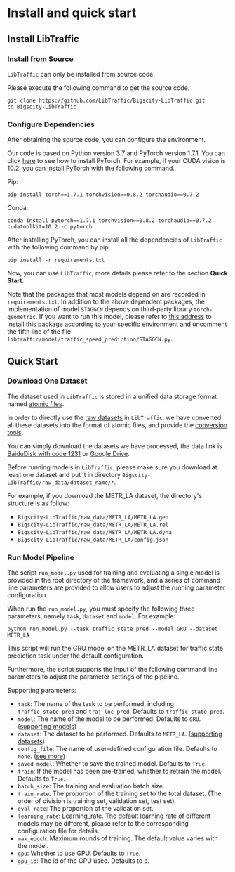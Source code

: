 # Install and quick start

## Install LibTraffic

### Install from Source

`LibTraffic` can only be installed from source code. 

Please execute the following command to get the source code.

```
git clone https://github.com/LibTraffic/Bigscity-LibTraffic.git
cd Bigscity-LibTraffic
```

### Configure Dependencies

After obtaining the source code, you can configure the environment.

Our code is based on Python version 3.7 and PyTorch version 1.7.1. You can click [here](https://pytorch.org/get-started/previous-versions/#v171) to see how to install PyTorch. For example, if your CUDA vision is 10.2, you can install PyTorch with the following command.

Pip:

```
pip install torch==1.7.1 torchvision==0.8.2 torchaudio==0.7.2
```

Conda:

```
conda install pytorch==1.7.1 torchvision==0.8.2 torchaudio==0.7.2 cudatoolkit=10.2 -c pytorch
```

After installing PyTorch, you can install all the dependencies of `LibTraffic` with the following command by pip.

```
pip install -r requirements.txt
```

Now, you can use `LibTraffic`, more details please refer to the section **Quick Start**.

Note that the packages that most models depend on are recorded in `requirements.txt`. In addition to the above dependent packages, the implementation of model `STAGGCN` depends on third-party library `torch-geometric`. If you want to run this model, please refer to [this address](https://github.com/rusty1s/pytorch_geometric) to install this package according to your specific environment and uncomment the fifth line of the file `libtraffic/model/traffic_speed_prediction/STAGGCN.py`.

## Quick Start

### Download One Dataset

The dataset used in `LibTraffic` is stored in a unified data storage format named [atomic files](https://bigscity-libtraffic-docs.readthedocs.io/en/latest/user_guide/data/atomic_files.html).

In order to directly use the [raw datasets](https://bigscity-libtraffic-docs.readthedocs.io/en/latest/user_guide/data/raw_data.html) in `LibTraffic`, we have converted all these datasets into the format of atomic files, and provide the [conversion tools](https://github.com/LibTraffic/Bigscity-LibTraffic-Datasets).

You can simply download the datasets we have processed, the data link is [BaiduDisk with code 1231](https://pan.baidu.com/s/1qEfcXBO-QwZfiT0G3IYMpQ) or [Google Drive](https://drive.google.com/drive/folders/1g5v2Gq1tkOq8XO0HDCZ9nOTtRpB6-gPe?usp=sharing).

Before running models in `LibTraffic`, please make sure you download at least one dataset and put it in directory `Bigscity-LibTraffic/raw_data/dataset_name/*`.

For example, if you download the METR_LA dataset, the directory's structure is as follow:

- `Bigscity-LibTraffic/raw_data/METR_LA/METR_LA.geo`
- `Bigscity-LibTraffic/raw_data/METR_LA/METR_LA.rel`
- `Bigscity-LibTraffic/raw_data/METR_LA/METR_LA.dyna`
- `Bigscity-LibTraffic/raw_data/METR_LA/config.json`

### Run Model Pipeline

The script `run_model.py` used for training and evaluating a single model is provided in the root directory of the framework, and a series of command line parameters are provided to allow users to adjust the running parameter configuration.

When run the `run_model.py`, you must specify the following three parameters, namely `task`, `dataset` and `model`. For example:

```
python run_model.py --task traffic_state_pred --model GRU --dataset METR_LA
```

This script will run the GRU model on the METR_LA dataset for traffic state prediction task under the default configuration.

Furthermore, the script supports the input of the following command line parameters to adjust the parameter settings of the pipeline.

Supporting parameters:

- `task`: The name of the task to be performed, including `traffic_state_pred` and `traj_loc_pred`. Defaults to `traffic_state_pred`.
- `model`: The name of the model to be performed. Defaults to `GRU`. ([supporting models](https://bigscity-libtraffic-docs.readthedocs.io/en/latest/user_guide/model.html))
- `dataset`: The dataset to be performed. Defaults to `METR_LA`. ([supporting datasets](https://bigscity-libtraffic-docs.readthedocs.io/en/latest/user_guide/data/raw_data.html))
- `config_file`: The name of user-defined configuration file. Defaults to `None`. ([see more](https://bigscity-libtraffic-docs.readthedocs.io/en/latest/user_guide/config_settings.html))
- `saved_model`: Whether to save the trained model. Defaults to `True`.
- `train`: If the model has been pre-trained, whether to retrain the model. Defaults to `True`.
- `batch_size`: The training and evaluation batch size.
- `train_rate`: The proportion of the training set to the total dataset. (The order of division is training set, validation set, test set)
- `eval_rate`: The proportion of the validation set.
- `learning_rate`: Learning_rate. The default learning rate of different models may be different, please refer to the corresponding configuration file for details.
- `max_epoch`: Maximum rounds of training. The default value varies with the model.
- `gpu`: Whether to use GPU. Defaults to `True`.
- `gpu_id`: The id of the GPU used. Defaults to `0`.